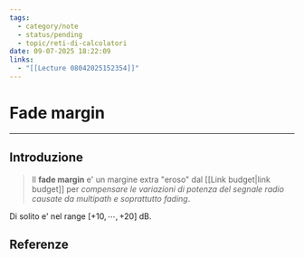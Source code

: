 ```yaml
---
tags:
  - category/note
  - status/pending
  - topic/reti-di-calcolatori
date: 09-07-2025 18:22:09
links:
  - "[[Lecture 08042025152354]]"
---
```

# Fade margin
---
## Introduzione
> Il **fade margin** e' un margine extra "eroso" dal [[Link budget|link budget]] per _compensare le variazioni di potenza del segnale radio causate da multipath e soprattutto fading_.

Di solito e' nel range $[+10, \cdots, +20]$ dB.

## Referenze